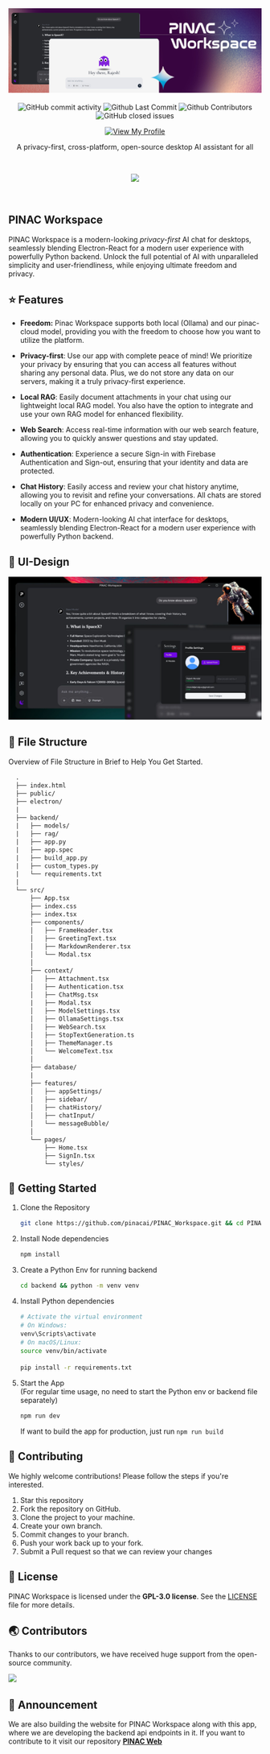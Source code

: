 <div align="center">

<img src="https://github.com/pinacai/PINAC_Workspace/blob/main/assets/header_2.jpg" alt="header image">

<br>
<br>

<img alt="GitHub commit activity" src="https://img.shields.io/github/commit-activity/m/pinacai/PINAC_Workspace"/>
<img alt="Github Last Commit" src="https://img.shields.io/github/last-commit/pinacai/PINAC_Workspace"/>
<img alt="Github Contributors" src="https://img.shields.io/github/contributors/pinacai/PINAC_Workspace"/>
<img alt="GitHub closed issues" src="https://img.shields.io/github/issues-closed/pinacai/PINAC_Workspace"/>

[![View My Profile](https://img.shields.io/badge/View-My_Profile-green?logo=GitHub)](https://github.com/rajeshtechforge)

A privacy-first, cross-platform, open-source desktop AI assistant for all

<br>

![](https://skillicons.dev/icons?i=react,tailwindcss,typescript,vite,electron,python)

</div>

<br />

## PINAC Workspace

PINAC Workspace is a modern-looking _privacy-first_ AI chat for desktops, seamlessly blending Electron-React for a modern user experience with powerfully Python backend. Unlock the full potential of AI with unparalleled simplicity and user-friendliness, while enjoying ultimate freedom and privacy.

## ⭐ Features

- **Freedom:** Pinac Workspace supports both local (Ollama) and our pinac-cloud model, providing you with the freedom to choose how you want to utilize the platform. 

- **Privacy-first**: Use our app with complete peace of mind! We prioritize your privacy by ensuring that you can access all features without sharing any personal data. Plus, we do not store any data on our servers, making it a truly privacy-first experience.

- **Local RAG**: Easily document attachments in your chat using our lightweight local RAG model. You also have the option to integrate and use your own RAG model for enhanced flexibility.

- **Web Search**: Access real-time information with our web search feature, allowing you to quickly answer questions and stay updated. 

- **Authentication**: Experience a secure Sign-in with Firebase Authentication and Sign-out, ensuring that your identity and data are protected.

- **Chat History**: Easily access and review your chat history anytime, allowing you to revisit and refine your conversations. All chats are stored locally on your PC for enhanced privacy and convenience.

- **Modern UI/UX**: Modern-looking AI chat interface for desktops, seamlessly blending Electron-React for a modern user experience with powerfully Python backend.

## 🎨 UI-Design

<img src="https://github.com/pinacai/PINAC_Workspace/blob/main/assets/UI-Design.jpg" alt="app screenshot">

## 📂 File Structure

Overview of File Structure in Brief to Help You Get Started.

      .
      ├── index.html
      ├── public/
      ├── electron/
      |
      ├── backend/
      |   ├── models/
      |   ├── rag/
      |   ├── app.py
      |   ├── app.spec
      |   ├── build_app.py
      |   ├── custom_types.py
      |   └── requirements.txt
      |
      └── src/
          ├── App.tsx
          ├── index.css
          ├── index.tsx
          ├── components/
          │   ├── FrameHeader.tsx
          │   ├── GreetingText.tsx
          │   ├── MarkdownRenderer.tsx
          │   └── Modal.tsx
          │
          ├── context/
          │   ├── Attachment.tsx
          │   ├── Authentication.tsx
          │   ├── ChatMsg.tsx
          |   ├── Modal.tsx
          │   ├── ModelSettings.tsx
          │   ├── OllamaSettings.tsx
          │   ├── WebSearch.tsx
          │   ├── StopTextGeneration.ts
          │   ├── ThemeManager.ts
          │   └── WelcomeText.tsx
          │
          ├── database/
          |
          ├── features/
          │   ├── appSettings/
          │   ├── sidebar/
          │   ├── chatHistory/
          │   ├── chatInput/
          │   └── messageBubble/
          │
          └── pages/
              ├── Home.tsx
              ├── SignIn.tsx
              └── styles/

## 🚀 Getting Started

1. Clone the Repository

   ```bash
   git clone https://github.com/pinacai/PINAC_Workspace.git && cd PINAC_Workspace
   ```

2. Install Node dependencies

   ```bash
   npm install
   ```

3. Create a Python Env for running backend

   ```bash
   cd backend && python -m venv venv
   ```

4. Install Python dependencies

   ```bash
   # Activate the virtual environment
   # On Windows:
   venv\Scripts\activate
   # On macOS/Linux:
   source venv/bin/activate

   pip install -r requirements.txt
   ```

5. Start the App  
   (For regular time usage, no need to start the Python env or backend file separately)
   ```bash
   npm run dev
   ```
   
   If want to build the app for production, just run `npm run build`

## 🎉 Contributing

We highly welcome contributions! Please follow the steps if you're interested.

1. Star this repository
2. Fork the repository on GitHub.
3. Clone the project to your machine.
4. Create your own branch.
5. Commit changes to your branch.
6. Push your work back up to your fork.
7. Submit a Pull request so that we can review your changes

## 📄 License

PINAC Workspace is licensed under the **GPL-3.0 license**. See the <a href="https://github.com/pinacai/PINAC_Workspace/blob/main/LICENSE">LICENSE</a> file for more details.

## 🌏 Contributors

Thanks to our contributors, we have received huge support from the open-source community.

<a href="https://github.com/pinacai/PINAC_Workspace/graphs/contributors">
  <img src="https://contrib.rocks/image?repo=pinacai/PINAC_Workspace" />
</a>

## 📢 Announcement

We are also building the website for PINAC Workspace along with this app, where we are developing the backend api endpoints in it. If you want to contribute to it visit our repository <a href="https://github.com/pinacai/pinac_web">**PINAC Web**</a>
